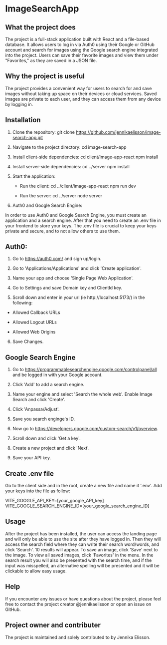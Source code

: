 # ImageSearchApp

## What the project does

The project is a full-stack application built with React and a file-based database. It allows users to log in via Auth0 using their Google or GitHub account and search for images using the Google search engine integrated into the project. Users can save their favorite images and view them under "Favorites," as they are saved in a JSON file.

## Why the project is useful

The project provides a convenient way for users to search for and save images without taking up space on their devices or cloud services. Saved images are private to each user, and they can access them from any device by logging in.

## Installation

1. Clone the repository:
   git clone https://github.com/jennikaelisson/image-search-app.git

2. Navigate to the project directory:
   cd image-search-app

3. Install client-side dependencies:
   cd client/image-app-react
   npm install 

5. Install server-side dependencies:
   cd ../server
   npm install
   
7. Start the application:

   -  Run the client:
      cd ../client/image-app-react
      npm run dev

   -  Run the server:
      cd ../server
      node server

8. Auth0 and Google Search Engine:

  In order to use Auth0 and Google Search Engine, you must create an application and a search engine. After that you need to create an .env file in your frontend to store your keys.     The .env file is crucial to keep your keys private and secure, and to not allow others to use them. 

## Auth0:

1. Go to https://auth0.com/ and sign up/login.
    
2. Go to 'Applications/Applications' and click 'Create application'.
   
3. Name your app and choose 'Single Page Web Application'.
   
4. Go to Settings and save Domain key and ClientId key.
   
5. Scroll down and enter in your url (ie http://localhost:5173/) in the following:
 
  - Allowed Callback URLs
      
  - Allowed Logout URLs
     
  - Allowed Web Origins
     
6.  Save Changes.

## Google Search Engine

1. Go to https://programmablesearchengine.google.com/controlpanel/all and be logged in with your Google account.

2. Click 'Add' to add a search engine.

3. Name your engine and select 'Search the whole web'. Enable Image Search and click 'Create'.

4. Click 'Anpassa/Adjust'.

5. Save you search enginge's ID.

6. Now go to https://developers.google.com/custom-search/v1/overview.

7. Scroll down and click 'Get a key'.

8. Create a new project and click 'Next'.

9. Save your API key. 

## Create .env file

Go to the client side and in the root, create a new file and name it '.env'. Add your keys into the file as follow:

VITE_GOOGLE_API_KEY=[your_google_API_key]
VITE_GOOGLE_SEARCH_ENGINE_ID=[your_google_search_engine_ID]
   
## Usage

After the project has been installed, the user can access the landing page and will only be able to use the site after they have logged in. Then they will access the search field where they can write their search word/words, and click 'Search'. 10 results will appear. To save an image, click 'Save' next to the image. To view all saved images, click 'Favorites' in the menu.
In the search result you will also be presented with the search time, and if the input was misspelled, an alternative spelling will be presented and it will be clickable to allow easy usage. 

## Help

If you encounter any issues or have questions about the project, please feel free to contact the project creator @jennikaelisson or open an issue on GitHub.

## Project owner and contributer

The project is maintained and solely contributed to by Jennika Elisson. 
